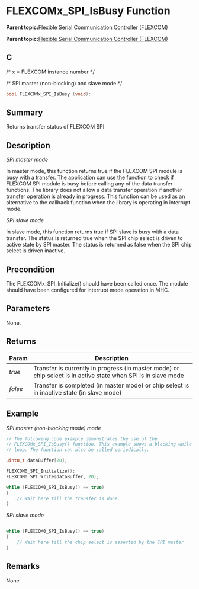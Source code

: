 # FLEXCOMx\_SPI\_IsBusy Function

**Parent topic:**[Flexible Serial Communication Controller \(FLEXCOM\)](GUID-137968B9-4089-44C6-9B5A-2F30929F6852.md)

**Parent topic:**[Flexible Serial Communication Controller \(FLEXCOM\)](GUID-1F0CC449-4122-4C77-A199-A7874C524FDD.md)

## C

/\* x = FLEXCOM instance number \*/

/\* SPI master \(non-blocking\) and slave mode \*/

```c
bool FLEXCOMx_SPI_IsBusy (void):
```

## Summary

Returns transfer status of FLEXCOM SPI

## Description

*SPI master mode*

In master mode, this function returns true if the FLEXCOM SPI module is busy with a transfer. The application can use the function to check if FLEXCOM SPI module is busy before calling any of the data transfer functions. The library does not allow a data transfer operation if another transfer operation is already in progress. This function can be used as an alternative to the callback function when the library is operating in interrupt mode.

*SPI slave mode*

In slave mode, this function returns true if SPI slave is busy with a data transfer. The status is returned true when the SPI chip select is driven to active state by SPI master. The status is returned as false when the SPI chip select is driven inactive.

## Precondition

The FLEXCOMx\_SPI\_Initialize\(\) should have been called once. The module should have been configured for interrupt mode operation in MHC.

## Parameters

None.

## Returns

|Param|Description|
|-----|-----------|
|*true*|Transfer is currently in progress \(in master mode\) or chip select is in active state when SPI is in slave mode|
|*false*|Transfer is completed \(in master mode\) or chip select is in inactive state \(in slave mode\)|

## Example

*SPI master \(non-blocking mode\) mode*

```c
// The following code example demonstrates the use of the
// FLEXCOMx_SPI_IsBusy() function. This example shows a blocking while
// loop. The function can also be called periodically.

uint8_t dataBuffer[20];

FLEXCOM0_SPI_Initialize();
FLEXCOM0_SPI_Write(dataBuffer, 20);

while (FLEXCOM0_SPI_IsBusy() == true)
{
    // Wait here till the transfer is done.
}
```

*SPI slave mode*

```c

while (FLEXCOM0_SPI_IsBusy() == true)
{
    // Wait here till the chip select is asserted by the SPI master
}
```

## Remarks

None


